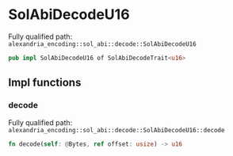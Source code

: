 # SolAbiDecodeU16

Fully qualified path: `alexandria_encoding::sol_abi::decode::SolAbiDecodeU16`

```rust
pub impl SolAbiDecodeU16 of SolAbiDecodeTrait<u16>
```

## Impl functions

### decode

Fully qualified path: `alexandria_encoding::sol_abi::decode::SolAbiDecodeU16::decode`

```rust
fn decode(self: @Bytes, ref offset: usize) -> u16
```

